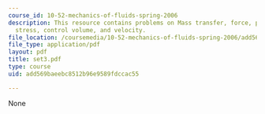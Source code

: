 ```yaml
---
course_id: 10-52-mechanics-of-fluids-spring-2006
description: This resource contains problems on Mass transfer, force, pressure, shear
  stress, control volume, and velocity.
file_location: /coursemedia/10-52-mechanics-of-fluids-spring-2006/add569baeebc8512b96e9589fdccac55_set3.pdf
file_type: application/pdf
layout: pdf
title: set3.pdf
type: course
uid: add569baeebc8512b96e9589fdccac55

---
```

None